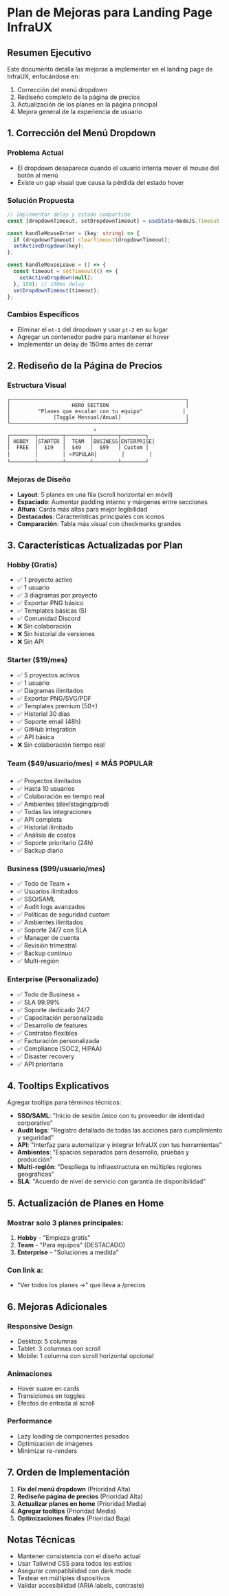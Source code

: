 # Plan de Mejoras para Landing Page InfraUX

## Resumen Ejecutivo
Este documento detalla las mejoras a implementar en el landing page de InfraUX, enfocándose en:
1. Corrección del menú dropdown
2. Rediseño completo de la página de precios
3. Actualización de los planes en la página principal
4. Mejora general de la experiencia de usuario

## 1. Corrección del Menú Dropdown

### Problema Actual
- El dropdown desaparece cuando el usuario intenta mover el mouse del botón al menú
- Existe un gap visual que causa la pérdida del estado hover

### Solución Propuesta
```typescript
// Implementar delay y estado compartido
const [dropdownTimeout, setDropdownTimeout] = useState<NodeJS.Timeout | null>(null);

const handleMouseEnter = (key: string) => {
  if (dropdownTimeout) clearTimeout(dropdownTimeout);
  setActiveDropdown(key);
};

const handleMouseLeave = () => {
  const timeout = setTimeout(() => {
    setActiveDropdown(null);
  }, 150); // 150ms delay
  setDropdownTimeout(timeout);
};
```

### Cambios Específicos
- Eliminar el `mt-1` del dropdown y usar `pt-2` en su lugar
- Agregar un contenedor padre para mantener el hover
- Implementar un delay de 150ms antes de cerrar

## 2. Rediseño de la Página de Precios

### Estructura Visual
```
┌─────────────────────────────────────────────────────────┐
│                    HERO SECTION                         │
│         "Planes que escalan con tu equipo"             │
│              [Toggle Mensual/Anual]                     │
└─────────────────────────────────────────────────────────┘
                            ↓
┌────────┬────────┬────────┬────────┬────────┐
│ HOBBY  │STARTER │  TEAM  │BUSINESS│ENTERPRISE│
│  FREE  │  $19   │  $49   │  $99   │ Custom │
│        │        │ ⭐POPULAR│        │        │
└────────┴────────┴────────┴────────┴────────┘
```

### Mejoras de Diseño
- **Layout**: 5 planes en una fila (scroll horizontal en móvil)
- **Espaciado**: Aumentar padding interno y márgenes entre secciones
- **Altura**: Cards más altas para mejor legibilidad
- **Destacados**: Características principales con iconos
- **Comparación**: Tabla más visual con checkmarks grandes

## 3. Características Actualizadas por Plan

### Hobby (Gratis)
- ✅ 1 proyecto activo
- ✅ 1 usuario
- ✅ 3 diagramas por proyecto
- ✅ Exportar PNG básico
- ✅ Templates básicas (5)
- ✅ Comunidad Discord
- ❌ Sin colaboración
- ❌ Sin historial de versiones
- ❌ Sin API

### Starter ($19/mes)
- ✅ 5 proyectos activos
- ✅ 1 usuario
- ✅ Diagramas ilimitados
- ✅ Exportar PNG/SVG/PDF
- ✅ Templates premium (50+)
- ✅ Historial 30 días
- ✅ Soporte email (48h)
- ✅ GitHub integration
- ✅ API básica
- ❌ Sin colaboración tiempo real

### Team ($49/usuario/mes) ⭐ MÁS POPULAR
- ✅ Proyectos ilimitados
- ✅ Hasta 10 usuarios
- ✅ Colaboración en tiempo real
- ✅ Ambientes (dev/staging/prod)
- ✅ Todas las integraciones
- ✅ API completa
- ✅ Historial ilimitado
- ✅ Análisis de costos
- ✅ Soporte prioritario (24h)
- ✅ Backup diario

### Business ($99/usuario/mes)
- ✅ Todo de Team +
- ✅ Usuarios ilimitados
- ✅ SSO/SAML
- ✅ Audit logs avanzados
- ✅ Políticas de seguridad custom
- ✅ Ambientes ilimitados
- ✅ Soporte 24/7 con SLA
- ✅ Manager de cuenta
- ✅ Revisión trimestral
- ✅ Backup continuo
- ✅ Multi-región

### Enterprise (Personalizado)
- ✅ Todo de Business +
- ✅ SLA 99.99%
- ✅ Soporte dedicado 24/7
- ✅ Capacitación personalizada
- ✅ Desarrollo de features
- ✅ Contratos flexibles
- ✅ Facturación personalizada
- ✅ Compliance (SOC2, HIPAA)
- ✅ Disaster recovery
- ✅ API prioritaria

## 4. Tooltips Explicativos

Agregar tooltips para términos técnicos:
- **SSO/SAML**: "Inicio de sesión único con tu proveedor de identidad corporativo"
- **Audit logs**: "Registro detallado de todas las acciones para cumplimiento y seguridad"
- **API**: "Interfaz para automatizar y integrar InfraUX con tus herramientas"
- **Ambientes**: "Espacios separados para desarrollo, pruebas y producción"
- **Multi-región**: "Despliega tu infraestructura en múltiples regiones geográficas"
- **SLA**: "Acuerdo de nivel de servicio con garantía de disponibilidad"

## 5. Actualización de Planes en Home

### Mostrar solo 3 planes principales:
1. **Hobby** - "Empieza gratis"
2. **Team** - "Para equipos" (DESTACADO)
3. **Enterprise** - "Soluciones a medida"

### Con link a:
- "Ver todos los planes →" que lleva a /precios

## 6. Mejoras Adicionales

### Responsive Design
- Desktop: 5 columnas
- Tablet: 3 columnas con scroll
- Mobile: 1 columna con scroll horizontal opcional

### Animaciones
- Hover suave en cards
- Transiciones en toggles
- Efectos de entrada al scroll

### Performance
- Lazy loading de componentes pesados
- Optimización de imágenes
- Minimizar re-renders

## 7. Orden de Implementación

1. **Fix del menú dropdown** (Prioridad Alta)
2. **Rediseño página de precios** (Prioridad Alta)
3. **Actualizar planes en home** (Prioridad Media)
4. **Agregar tooltips** (Prioridad Media)
5. **Optimizaciones finales** (Prioridad Baja)

## Notas Técnicas

- Mantener consistencia con el diseño actual
- Usar Tailwind CSS para todos los estilos
- Asegurar compatibilidad con dark mode
- Testear en múltiples dispositivos
- Validar accesibilidad (ARIA labels, contraste)